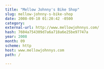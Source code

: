 ```yaml
---
title: "Mellow Johnny's Bike Shop"
slug: mellow-johnny-s-bike-shop
date: 2008-09-10 01:20:42 -0500
category: 
external-url: http://www.mellowjohnnys.com/
hash: 7604a754309d7a6a718a6e25be97747a
year: 2008
month: 09
scheme: http
host: www.mellowjohnnys.com
path: /

---
```



